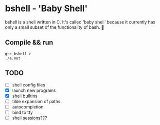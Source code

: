 # bshell - 'Baby Shell'

bshell is a shell written in C. It's called 'baby shell'
because it currently has only a small subset of the functionality
of bash. :baby:

## Compile && run
`gcc bshell.c`   
`./a.out`

## TODO
- [ ] shell config files
- [x] launch new programs
- [x] shell builtins
- [ ] tilde expansion of paths
- [ ] autocompletion
- [ ] bind to tty
- [ ] shell sessions???
